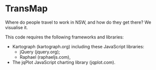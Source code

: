 TransMap
========

Where do people travel to work in NSW, and how do they get there? We visualise it. 

This code requires the following frameworks and libraries: 

* Kartograph (kartograph.org) including these JavaScript libraries:
    * jQuery (jquery.org);  
    * Raphael (raphaeljs.com),
* The jqPlot JavaScript charting library (jqplot.com).
 

  


